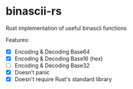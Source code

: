 # binascii-rs
Rust implementation of useful binascii functions

Features:

- [X] Encoding & Decoding Base64
- [X] Encoding & Decoding Base16 (hex)
- [ ] Encoding & Decoding Base32
- [X] Doesn't panic
- [X] Doesn't require Rust's standard library